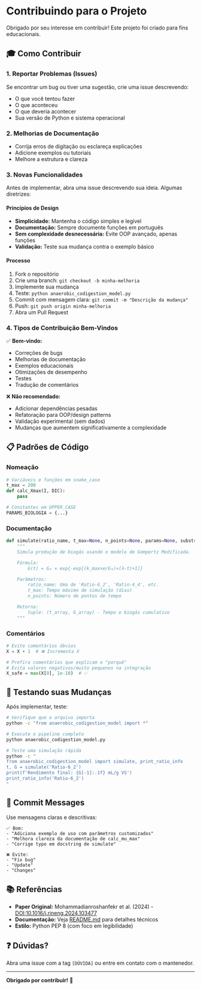 # Contribuindo para o Projeto

Obrigado por seu interesse em contribuir! Este projeto foi criado para fins educacionais.

## 🎓 Como Contribuir

### 1. Reportar Problemas (Issues)
Se encontrar um bug ou tiver uma sugestão, crie uma issue descrevendo:
- O que você tentou fazer
- O que aconteceu
- O que deveria acontecer
- Sua versão de Python e sistema operacional

### 2. Melhorias de Documentação
- Corrija erros de digitação ou esclareça explicações
- Adicione exemplos ou tutoriais
- Melhore a estrutura e clareza

### 3. Novas Funcionalidades
Antes de implementar, abra uma issue descrevendo sua ideia. Algumas diretrizes:

#### Princípios de Design
- **Simplicidade:** Mantenha o código simples e legível
- **Documentação:** Sempre documente funções em português
- **Sem complexidade desnecessária:** Evite OOP avançado, apenas funções
- **Validação:** Teste sua mudança contra o exemplo básico

#### Processo
1. Fork o repositório
2. Crie uma branch: `git checkout -b minha-melhoria`
3. Implemente sua mudança
4. Teste: `python anaerobic_codigestion_model.py`
5. Commit com mensagem clara: `git commit -m "Descrição da mudança"`
6. Push: `git push origin minha-melhoria`
7. Abra um Pull Request

### 4. Tipos de Contribuição Bem-Vindos

✅ **Bem-vindo:**
- Correções de bugs
- Melhorias de documentação
- Exemplos educacionais
- Otimizações de desempenho
- Testes
- Tradução de comentários

❌ **Não recomendado:**
- Adicionar dependências pesadas
- Refatoração para OOP/design patterns
- Validação experimental (sem dados)
- Mudanças que aumentem significativamente a complexidade

## 📋 Padrões de Código

### Nomeação
```python
# Variáveis e funções em snake_case
t_max = 200
def calc_Xmax(I, DIC):
    pass

# Constantes em UPPER_CASE
PARAMS_BIOLOGIA = {...}
```

### Documentação
```python
def simulate(ratio_name, t_max=None, n_points=None, params=None, substrates=None):
    """
    Simula produção de biogás usando o modelo de Gompertz Modificada.

    Fórmula:
        G(t) = G₀ × exp{-exp[(k_max×e/G₀)×(λ-t)+1]}

    Parâmetros:
        ratio_name: Uma de 'Ratio-6_2', 'Ratio-4_4', etc.
        t_max: Tempo máximo de simulação (dias)
        n_points: Número de pontos de tempo

    Retorna:
        tuple: (t_array, G_array) - Tempo e biogás cumulativo
    """
```

### Comentários
```python
# Evite comentários óbvios
X = X + 1  # ❌ Incrementa X

# Prefira comentários que explicam o "porquê"
# Evita valores negativos/muito pequenos na integração
X_safe = max(X[0], 1e-10)  # ✅
```

## 🧪 Testando suas Mudanças

Após implementar, teste:

```bash
# Verifique que o arquivo importa
python -c "from anaerobic_codigestion_model import *"

# Execute o pipeline completo
python anaerobic_codigestion_model.py

# Teste uma simulação rápida
python -c "
from anaerobic_codigestion_model import simulate, print_ratio_info
t, G = simulate('Ratio-6_2')
print(f'Rendimento final: {G[-1]:.1f} mL/g VS')
print_ratio_info('Ratio-6_2')
"
```

## 📝 Commit Messages

Use mensagens claras e descritivas:

```
✅ Bom:
- "Adiciona exemplo de uso com parâmetros customizados"
- "Melhora clareza da documentação de calc_mu_max"
- "Corrige typo em docstring de simulate"

❌ Evite:
- "Fix bug"
- "Update"
- "Changes"
```

## 📚 Referências

- **Paper Original:** Mohammadianroshanfekr et al. (2024) - [DOI:10.1016/j.rineng.2024.103477](https://doi.org/10.1016/j.rineng.2024.103477)
- **Documentação:** Veja [README.md](README.md) para detalhes técnicos
- **Estilo:** Python PEP 8 (com foco em legibilidade)

## ❓ Dúvidas?

Abra uma issue com a tag `[DÚVIDA]` ou entre em contato com o mantenedor.

---

**Obrigado por contribuir!** 🎉
